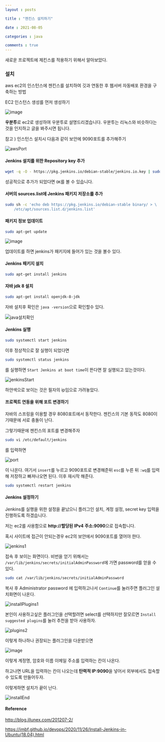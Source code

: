 ```yaml
---
layout : posts

title : "젠킨스 설치하기"

date : 2021-08-05

categories : java

comments : true
---
```




새로운 프로젝트에 제킨스를 적용하기 위해서 알아보았다.



### 설치

aws ec2의 인스턴스에 젠킨스를 설치하여 깃과 연동한 후 웹서버 자동배포 환경을 구축하는 방법



EC2 인스턴스 생성를 먼저 생성하기

![image](https://user-images.githubusercontent.com/66049273/127851606-c2b73816-31d5-43b0-9d86-146742ca1ba0.png)

**우분투**로 ec2로 생성하여 우분투로 설명드리겠습니다. 우분투는 리눅스와 비슷하다는 것을 인지하고 글을 봐주시면 됩니다.

참고 ) 인스턴스 설치시 다음과 같이 보안에 9090포트를 추가해주기

![awsPort](https://user-images.githubusercontent.com/66049273/128339996-6000a6dc-358b-44d8-bdef-5e9ae43b8aa5.png)



#### Jenkins 설치를 위한 Repository key 추가

```sh
wget -q -O - https://pkg.jenkins.io/debian-stable/jenkins.io.key | sudo apt-key add -
```

성공적으로 추가가 되었다면  `OK`를 볼 수 있습니다.



#### 서버의 sources.list에 Jenkins 패키지 저장소를 추가

```sh
sudo sh -c 'echo deb https://pkg.jenkins.io/debian-stable binary/ > \
    /etc/apt/sources.list.d/jenkins.list'
```



#### 패키지 정보 업데이트

```sh
sudo apt-get update
```

![image](https://user-images.githubusercontent.com/66049273/128001963-4daa4587-6419-4ab0-91b6-b016b49ba778.png)

업데이트를 하면 jenkins가 패키지에 들어가 있는 것을 볼수 있다.



#### Jenkins 패키지 설치

```sh
sudo apt-get install jenkins
```



#### 자바 jdk 8 설치

```sh
sudo apt-get install openjdk-8-jdk
```

자바 설치후 확인은 `java -version`으로 확인할수 있다.

![java설치확인](https://user-images.githubusercontent.com/66049273/128002835-88dfd67f-9625-41d9-ab03-1a0067055230.png)



#### Jenkins 실행

```sh
sudo systemctl start jenkins
```

이후 정상적으로 잘 실행이 되었다면 

```sh
sudo systemctl status jenkins
```

를 실행하면 `Start Jenkins at boot time`이 뜬다면 잘 실행되고 있는것이다.

![jenkinsStart](https://user-images.githubusercontent.com/66049273/128003577-8b5e45c7-4ee2-4747-84e2-11b39e610990.png)

하얀색으로 보이는 것은 필자의 ip임으로 가려놓았다.



#### 프로젝트 연동을 위해 포트 변경하기

자바의 스프링을 이용할 경우 8080포트에서 동작한다. 젠킨스의 기본 동작도 8080이기때문에 서로 충돌이 난다.

그렇기때문에 젠킨스의 포트를 변경해주자

```sh
sudo vi /etc/default/jenkins
```

를 입력하면

![port](https://user-images.githubusercontent.com/66049273/128004903-37546987-73ed-4229-adb1-d82c8158805d.png)

이 나온다. 여기서 `insert`를 누르고 9090포트로 변경해준뒤 `esc`를 누른 뒤 `:wq`를 입력해 저장하고 빠져나오면 된다. 이후 재시작 해준다.

```sh
sudo systemctl restart jenkins
```



#### Jenkins 설정하기

Jenkins를 실행을 위한 설정을 끝났으니 플러그인 설치, 계정  설정, secret key 입력을 진행하도록 하겠습니다.

저는 ec2를 사용함으로 **http://할당된 IPv4 주소:9090**으로 접속합니다.

혹시 사이트에 접근이 안되는경우 ec2의 보안에서 9090포트를 열어야 한다.

![jenkins1](https://user-images.githubusercontent.com/66049273/128009730-aeb47bc1-d279-4012-9ba6-e7b55ed4351c.png)

접속 후 보이는 화면이다. 비번을 얻기 위해서는 `/var/lib/jenkins/secrets/initialAdminPassword`에 가면 password를 얻을 수 있다. 

```sh
sudo cat /var/lib/jenkins/secrets/initialAdminPassword
```

복사 후 Administrator password 에 입력하고나서 `Continue`를 눌러주면 플러그인 설치화면이 나온다.

![installPlugins1](https://user-images.githubusercontent.com/66049273/128341059-364438b1-0aff-4dda-bea1-1739b395e7cc.png)



본인이 사용하고싶은 플러그인을 선택할려면 select를 선택하지만 잘모르면 `Install suggested plugins`를 눌러 추천을 받아 사용하자.

![plugins2](https://user-images.githubusercontent.com/66049273/128340985-b19e11ee-c58d-4ca6-9fd4-1b33b6355ce7.png)

이렇게 하나하나 권장되는 플러그인을 다운받으면 

![image](https://user-images.githubusercontent.com/66049273/128340899-dd4b94ba-1815-44d6-8230-a417f600f4b1.png)

이렇게 계정명, 암호와 이름 이메일 주소를 입력하는 칸이 나온다.

하고나면 URL을 입력하는 칸이 나오는데 **탄력적 IP:9090**을 넣어서 외부에서도 접속할수 있도록 만들어두자.

이렇게하면 설치가 끝이 난다. 

![installEnd](https://user-images.githubusercontent.com/66049273/128341760-9132e370-f1b3-42fb-bdf4-a07b323eae88.png)





#### Reference

http://blog.illunex.com/201207-2/

https://imbf.github.io/devops/2020/11/26/Install-Jenkins-in-Ubuntu(18.04).html


